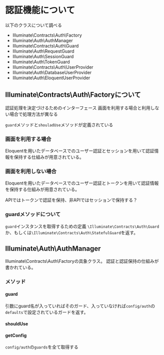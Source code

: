 # 認証機能について
以下のクラスについて調べる
* Illuminate\Contracts\Auth\Factory
* Illuminate\Auth\AuthManager
* Illuminate\Contracts\Auth\Guard
* Illuminate\Auth\RequestGuard
* Illuminate\Auth\SessionGuard
* Illuminate\Auth\TokenGuard
* Illuminate\Contracts\Auth\UserProvider
* Illuminate\Auth\DatabaseUserProvider
* Illuminate\Auth\EloquentUserProvider


## Illuminate\Contracts\Auth\Factoryについて
認証処理を決定づけるためのインターフェース
画面を利用する場合と利用しない場合で処理方法が異なる

`guard`メソッドと`shouladUse`メソッドが定義されている

### 画面を利用する場合
Eloquentを用いたデータベースでのユーザー認証とセッションを用いて認証情報を保持する仕組みが用意されている。

### 画面を利用しない場合
Eloquentを用いたデータベースでのユーザー認証とトークンを用いて認証情報を保持する仕組みが用意されている。

APIではトークンで認証を保持、非APIではセッションで保持する？

### guardメソッドについて
`guard`インスタンスを取得するための定義
`\Illuminate\Contracts\Auth\Guard`か、もしくは`\Illuminate\Contracts\Auth\StatefulGuard`を返す。


## Illuminate\Auth\AuthManager
Illuminate\Contracts\Auth\Factoryの具象クラス。
認証と認証保持の仕組みが書かれている。

### メソッド
#### guard
引数にguard名が入っていればそのガード、入っていなければ`config/auth`の`defaults`で設定されているガードを返す。

#### shouldUse

#### getConfig
`config/auth`の`guards`を全て取得する